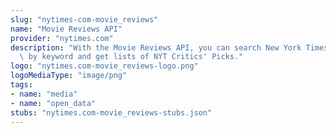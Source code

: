 ```yaml
---
slug: "nytimes-com-movie_reviews"
name: "Movie Reviews API"
provider: "nytimes.com"
description: "With the Movie Reviews API, you can search New York Times movie reviews\
  \ by keyword and get lists of NYT Critics' Picks."
logo: "nytimes.com-movie_reviews-logo.png"
logoMediaType: "image/png"
tags:
- name: "media"
- name: "open_data"
stubs: "nytimes.com-movie_reviews-stubs.json"
---
```

